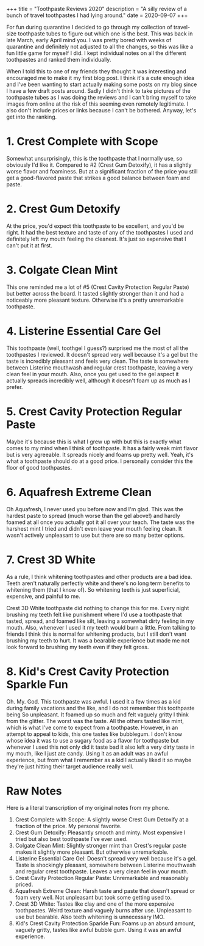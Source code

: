 +++
title = "Toothpaste Reviews 2020"
description = "A silly review of a bunch of travel toothpastes I had lying around."
date = 2020-09-07
+++

For fun during quarantine I decided to go through my collection of travel-size
toothpaste tubes to figure out which one is the best. This was back in late
March, early April mind you. I was pretty bored with weeks of quarantine and
definitely not adjusted to all the changes, so this was like a fun little game
for myself I did. I kept individual notes on all the different toothpastes and
ranked them individually.

When I told this to one of my friends they thought it was interesting and
encouraged me to make it my first blog post. I think it's a cute enough idea
and I've been wanting to start actually making some posts on my blog since I
have a few draft posts around. Sadly I didn't think to take pictures of the
toothpaste tubes as I was doing the reviews and I can't bring myself to take
images from online at the risk of this seeming even remotely legitimate. I also
don't include prices or links because I can't be bothered. Anyway, let's get
into the ranking.

# 1. Crest Complete with Scope

Somewhat unsurprisingly, this is the toothpaste that I normally use, so
obviously I'd like it. Compared to #2 (Crest Gum Detoxify), it has a slightly
worse flavor and foaminess. But at a significant fraction of the price you
still get a good-flavored paste that strikes a good balance between foam
and paste.

# 2. Crest Gum Detoxify

At the price, you'd expect this toothpaste to be excellent, and you'd be right.
It had the best texture and taste of any of the toothpastes I used and
definitely left my mouth feeling the cleanest. It's just so expensive that I
can't put it at first.

# 3. Colgate Clean Mint

This one reminded me a lot of #5 (Crest Cavity Protection Regular Paste) but
better across the board. It tasted slightly stronger than it and had a
noticeably more pleasant texture. Otherwise it's a pretty unremarkable
toothpaste.

# 4. Listerine Essential Care Gel

This toothpaste (well, toothgel I guess?) surprised me the most of all the
toothpastes I reviewed. It doesn't spread very well because it's a gel but the
taste is incredibly pleasant and feels very clean. The taste is somewhere
between Listerine mouthwash and regular crest toothpaste, leaving a very clean
feel in your mouth. Also, once you get used to the gel aspect it actually
spreads incredibly well, although it doesn't foam up as much as I prefer.

# 5. Crest Cavity Protection Regular Paste

Maybe it's because this is what I grew up with but this is exactly what comes
to my mind when I think of toothpaste. It has a fairly weak mint flavor but is
very agreeable. It spreads nicely and foams up pretty well. Yeah, it's what a
toothpaste should do at a good price. I personally consider this the floor of
good toothpastes.

# 6. Aquafresh Extreme Clean

Oh Aquafresh, I never used you before now and I'm glad. This was the hardest
paste to spread (much worse than the gel above!) and hardly foamed at all once
you actually got it all over your teach. The taste was the harshest mint I
tried and didn't even leave your mouth feeling clean. It wasn't actively
unpleasant to use but there are so many better options.

# 7. Crest 3D White

As a rule, I think whitening toothpastes and other products are a bad idea.
Teeth aren't naturally perfectly white and there's no long term benefits to
whitening them (that I know of). So whitening teeth is just superficial,
expensive, and painful to me.

Crest 3D White toothpaste did nothing to change this for me. Every night
brushing my teeth felt like punishment where I'd use a toothpaste that tasted,
spread, and foamed like silt, leaving a somewhat dirty feeling in my mouth.
Also, whenever I used it my teeth would burn a little. From talking to friends
I think this is normal for whitening products, but I still don't want brushing
my teeth to hurt. It was a bearable experience but made me not look forward to
brushing my teeth even if they felt gross.

# 8. Kid's Crest Cavity Protection Sparkle Fun

Oh. My. God. This toothpaste was awful. I used it a few times as a kid during
family vacations and the like, and I do not remember this toothpaste being So
unpleasant. It foamed up so much and felt vaguely gritty I think from the
glitter. The worst was the taste. All the others tasted like mint, which is
what I've come to expect from a toothpaste. However, in an attempt to appeal to
kids, this one tastes like bubblegum. I don't know whose idea it was to use a
sugary food as a flavor for toothpaste but whenever I used this not only did it
taste bad it also left a very dirty taste in my mouth, like I just ate candy.
Using it as an adult was an awful experience, but from what I remember as a kid
I actually liked it so maybe they're just hitting their target audience really
well.

# Raw Notes

Here is a literal transcription of my original notes from my phone.

1. Crest Complete with Scope: A slightly worse Crest Gum Detoxify at a fraction
   of the price. My personal favorite.
1. Crest Gum Detoxify: Pleasantly smooth and minty. Most expensive I tried but
   also best toothpaste I've ever used.
1. Colgate Clean Mint: Slightly stronger mint than Crest's regular paste makes
   it slightly more pleasant. But otherwise unremarkable.
1. Listerine Essential Care Gel: Doesn't spread very well because it's a gel.
   Taste is shockingly pleasant, somewhere between Listerine mouthwash and
   regular crest toothpaste. Leaves a very clean feel in your mouth.
1. Crest Cavity Protection Regular Paste: Unremarkable and reasonably priced.
1. Aquafresh Extreme Clean: Harsh taste and paste that doesn't spread or foam
   very well. Not unpleasant but took some getting used to.
1. Crest 3D White: Tastes like clay and one of the more expensive toothpastes.
   Weird texture and vaguely burns after use. Unpleasant to use but bearable.
   Also teeth whitening is unnecessary IMO.
1. Kid's Crest Cavity Protection Sparkle Fun: Foams up an absurd amount,
   vaguely gritty, tastes like awful bubble gum. Using it was an awful
   experience.
